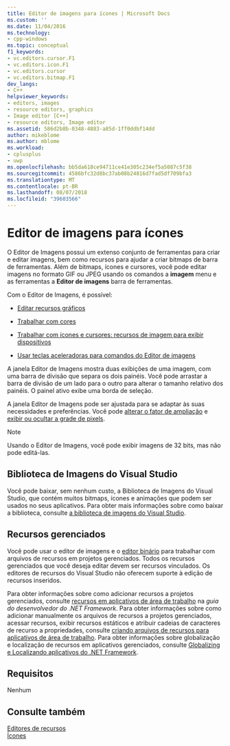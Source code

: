 ```yaml
---
title: Editor de imagens para ícones | Microsoft Docs
ms.custom: ''
ms.date: 11/04/2016
ms.technology:
- cpp-windows
ms.topic: conceptual
f1_keywords:
- vc.editors.cursor.F1
- vc.editors.icon.F1
- vc.editors.cursor
- vc.editors.bitmap.F1
dev_langs:
- C++
helpviewer_keywords:
- editors, images
- resource editors, graphics
- Image editor [C++]
- resource editors, Image editor
ms.assetid: 586d2b8b-0348-4883-a85d-1ff0ddbf14dd
author: mikeblome
ms.author: mblome
ms.workload:
- cplusplus
- uwp
ms.openlocfilehash: bb5da618ce94711ce41e305c234ef5a5087c5f38
ms.sourcegitcommit: 4586bfc32d8bc37ab08b24816d7fad5df709bfa3
ms.translationtype: MT
ms.contentlocale: pt-BR
ms.lasthandoff: 08/07/2018
ms.locfileid: "39603566"
---
```

# <a name="image-editor-for-icons"></a>Editor de imagens para ícones
O Editor de Imagens possui um extenso conjunto de ferramentas para criar e editar imagens, bem como recursos para ajudar a criar bitmaps de barra de ferramentas. Além de bitmaps, ícones e cursores, você pode editar imagens no formato GIF ou JPEG usando os comandos a **imagem** menu e as ferramentas a **Editor de imagens** barra de ferramentas.  
  
 Com o Editor de Imagens, é possível:  
  
-   [Editar recursos gráficos](../windows/editing-graphical-resources-image-editor-for-icons.md)  
  
-   [Trabalhar com cores](../windows/working-with-color-image-editor-for-icons.md)  
  
-   [Trabalhar com ícones e cursores: recursos de imagem para exibir dispositivos](../windows/icons-and-cursors-image-resources-for-display-devices-image-editor-for-icons.md)  
  
-   [Usar teclas aceleradoras para comandos do Editor de imagens](../windows/accelerator-keys-image-editor-for-icons.md)  
  
 A janela Editor de Imagens mostra duas exibições de uma imagem, com uma barra de divisão que separa os dois painéis. Você pode arrastar a barra de divisão de um lado para o outro para alterar o tamanho relativo dos painéis. O painel ativo exibe uma borda de seleção.  
  
 A janela Editor de Imagens pode ser ajustada para se adaptar às suas necessidades e preferências. Você pode [alterar o fator de ampliação](../windows/changing-the-magnification-factor-image-editor-for-icons.md) e [exibir ou ocultar a grade de pixels](../windows/displaying-or-hiding-the-pixel-grid-image-editor-for-icons.md).  
  
> [!NOTE]
>  Usando o Editor de Imagens, você pode exibir imagens de 32 bits, mas não pode editá-las.  
  
## <a name="visual-studio-image-library"></a>Biblioteca de Imagens do Visual Studio  
 Você pode baixar, sem nenhum custo, a Biblioteca de Imagens do Visual Studio, que contém muitos bitmaps, ícones e animações que podem ser usados no seus aplicativos. Para obter mais informações sobre como baixar a biblioteca, consulte [a biblioteca de imagens do Visual Studio](/visualstudio/designers/the-visual-studio-image-library).  
  
## <a name="managed-resources"></a>Recursos gerenciados  
 Você pode usar o editor de imagens e o [editor binário](binary-editor.md) para trabalhar com arquivos de recursos em projetos gerenciados. Todos os recursos gerenciados que você deseja editar devem ser recursos vinculados. Os editores de recursos do Visual Studio não oferecem suporte à edição de recursos inseridos.  
  
 Para obter informações sobre como adicionar recursos a projetos gerenciados, consulte [recursos em aplicativos de área de trabalho](/dotnet/framework/resources/index) na *guia do desenvolvedor do .NET Framework*. Para obter informações sobre como adicionar manualmente os arquivos de recursos a projetos gerenciados, acessar recursos, exibir recursos estáticos e atribuir cadeias de caracteres de recurso a propriedades, consulte [criando arquivos de recursos para aplicativos de área de trabalho](/dotnet/framework/resources/creating-resource-files-for-desktop-apps). Para obter informações sobre globalização e localização de recursos em aplicativos gerenciados, consulte [Globalizing e Localizando aplicativos do .NET Framework](/dotnet/standard/globalization-localization/index).  
  
## <a name="requirements"></a>Requisitos  
 Nenhum  
  
## <a name="see-also"></a>Consulte também  
 [Editores de recursos](../windows/resource-editors.md)   
 [Ícones](http://msdn.microsoft.com/library/windows/desktop/ms646973.aspx)
